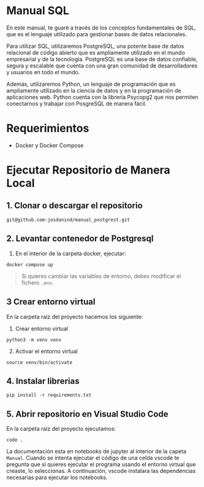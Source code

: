 # Manual SQL

En este manual, te guaré a través de los conceptos fundamentales de SQL, que es el lenguaje utilizado para gestionar bases de datos relacionales. 

Para utilizar SQL, utilizaremos PostgreSQL, una potente base de datos relacional de código abierto que es ampliamente utilizado en el mundo empresarial y de la tecnología. PostgreSQL es una base de datos confiable, segura y escalable que cuenta con una gran comunidad de desarrolladores y usuarios en todo el mundo.

Además, utilizaremos Python, un lenguaje de programación que es ampliamente utilizado en la ciencia de datos y en la programación de aplicaciones web. Python cuenta con la librería Psycopg2 que nos permiten conectarnos y trabajar con PosgreSQL de manera fácil.

# Requerimientos

- Docker y Docker Compose

# Ejecutar Repositorio de Manera Local

## 1. Clonar o descargar el repositorio

```
git@github.com:josdanind/manual_postgrest.git
```

## 2. Levantar contenedor de Postgresql

1. En el interior de la carpeta docker, ejecutar:

  ```
  docker compose up
  ```
  
  > Si quieres cambiar las variables de entorno, debes modificar el fichero `.env`.

## 3 Crear entorno virtual

En la carpeta raiz del proyecto hacemos los siguiente:

1. Crear entorno virtual

  ```
  python3 -m venv venv
  ```
2. Activar el entorno virtual

  ```
  source venv/bin/activate
  ```
## 4. Instalar librerias

  ```
  pip install -r requirements.txt
  ```

## 5. Abrir repositorio en Visual Studio Code

En la carpeta raiz del proyecto ejecutamos:

```
code .
```

La documentación esta en notebooks de jupyter al interior de la capeta `Manual`. Cuando se intenta ejecutar el código de una celda vscode te pregunta que si quieres ejecutar el programa usando el entorno virtual que creaste, lo seleccionas. A continuación, vscode instalara las dependencias necesarias para ejecutar los notebooks.
